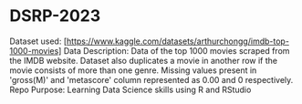 # DSRP-2023
Dataset used: [https://www.kaggle.com/datasets/arthurchongg/imdb-top-1000-movies]
Data Description: Data of the top 1000 movies scraped from the IMDB website. Dataset also duplicates a movie in another row if the movie consists of more than one genre. Missing values present in 'gross(M)' and 'metascore' column represented as 0.00 and 0 respectively.
Repo Purpose: Learning Data Science skills using R and RStudio
